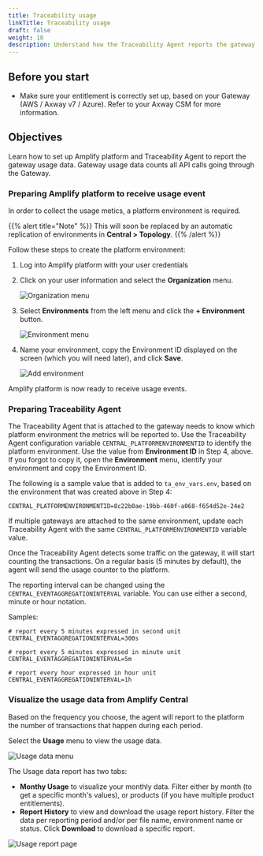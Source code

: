 ```yaml
---
title: Traceability usage
linkTitle: Traceability usage
draft: false
weight: 10
description: Understand how the Traceability Agent reports the gateway usage to Amplify platform.
---
```

## Before you start

* Make sure your entitlement is correctly set up, based on your Gateway (AWS / Axway v7 / Azure). Refer to your Axway CSM for more information.

## Objectives

Learn how to set up Amplify platform and Traceability Agent to report the gateway usage data. Gateway usage data counts all API calls going through the Gateway.

### Preparing Amplify platform to receive usage event

In order to collect the usage metics, a platform environment is required.

{{% alert title="Note" %}}
This will soon be replaced by an automatic replication of environments in **Central > Topology**.
{{% /alert %}}

Follow these steps to create the platform environment:

 1. Log into Amplify platform with your user credentials

 2. Click on your user information and select the **Organization** menu.

    ![Organization menu](/Images/central/connected_agent_common_reference/step2_select_organization.png)

 3. Select **Environments** from the left menu and click the **+ Environment** button.

    ![Environment menu](/Images/central/connected_agent_common_reference/step3_select_environment.png)

 4. Name your environment, copy the Environment ID displayed on the screen (which you will need later), and click **Save**.

    ![Add environment](/Images/central/connected_agent_common_reference/step4_name_environment.png)

Amplify platform is now ready to receive usage events.

### Preparing Traceability Agent

The Traceability Agent that is attached to the gateway needs to know which platform environment the metrics will be reported to. Use the Traceability Agent configuration variable `CENTRAL_PLATFORMENVIRONMENTID` to identify the platform environment. Use the value from **Environment ID** in Step 4, above. If you forgot to copy it, open the **Environment** menu, identify your environment and copy the Environment ID.

The following is a sample value that is added to `ta_env_vars.env`, based on the environment that was created above in Step 4:

```shell
CENTRAL_PLATFORMENVIRONMENTID=8c22b0ae-19bb-460f-a068-f654d52e-24e2
```

If multiple gateways are attached to the same environment, update each Traceability Agent with the same `CENTRAL_PLATFORMENVIRONMENTID` variable value.

Once the Traceability Agent detects some traffic on the gateway, it will start counting the transactions. On a regular basis (5 minutes by default), the agent will send the usage counter to the platform.

The reporting interval can be changed using the `CENTRAL_EVENTAGGREGATIONINTERVAL` variable. You can use either a second, minute or hour notation.

Samples:

```shell
# report every 5 minutes expressed in second unit
CENTRAL_EVENTAGGREGATIONINTERVAL=300s

# report every 5 minutes expressed in minute unit
CENTRAL_EVENTAGGREGATIONINTERVAL=5m

# report every hour expressed in hour unit
CENTRAL_EVENTAGGREGATIONINTERVAL=1h
```

### Visualize the usage data from Amplify Central

Based on the frequency you choose, the agent will report to the platform the number of transactions that happen during each period.

Select the **Usage** menu to view the usage data.

![Usage data menu](/Images/central/connected_agent_common_reference/usage_data_menu.png)

The Usage data report has two tabs:

* **Monthy Usage** to visualize your monthly data. Filter either by month (to get a specific month's values), or products (if you have multiple product entitlements).
* **Report History** to view and download the usage report history. Filter the data per reporting period and/or per file name, environment name or status. Click **Download** to download a specific report.

![Usage report page](/Images/central/connected_agent_common_reference/usage_report_screen.png)
